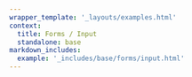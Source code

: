```yaml
---
wrapper_template: '_layouts/examples.html'
context:
  title: Forms / Input
  standalone: base
markdown_includes:
  example: '_includes/base/forms/input.html'
---
```


